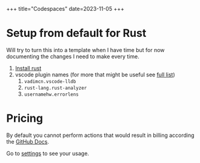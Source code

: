 +++
title="Codespaces"
date=2023-11-05
+++

# Setup from default for Rust

Will try to turn this into a template when I have time but for now documenting the changes I need to make every time.

<!-- TODO: Add link to older docs -->

1. [Install rust](@/rust/install.md#installation)
2. vscode plugin names (for more that might be useful see [full list](@/vscode/extensions_rust.md))
   1. `vadimcn.vscode-lldb`
   2. `rust-lang.rust-analyzer`
   3. `usernamehw.errorlens`

# Pricing

By default you cannot perform actions that would result in billing according the [GitHub Docs](https://docs.github.com/en/codespaces/overview#billing-for-codespaces).

Go to [settings](https://github.com/settings/billing/summary) to see your usage.
